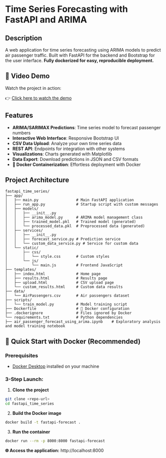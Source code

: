 # Time Series Forecasting with FastAPI and ARIMA

## Description

A web application for time series forecasting using ARIMA models to predict air passenger traffic. Built with FastAPI for the backend and Bootstrap for the user interface. **Fully dockerized for easy, reproducible deployment.**

## 🎥 Video Demo

Watch the project in action:

👉 [Click here to watch the demo](https://drive.google.com/file/d/1ustMsjkcN4ee-VK7SooyiyhW9Y4TR6b6/view?usp=sharing)

## Features

- **ARIMA/SARIMAX Predictions**: Time series model to forecast passenger numbers
- **Interactive Web Interface**: Responsive Bootstrap UI
- **CSV Data Upload**: Analyze your own time series data
- **REST API**: Endpoints for integration with other systems
- **Visualizations**: Charts generated with Matplotlib
- **Data Export**: Download predictions in JSON and CSV formats
- **🐳 Docker Containerization**: Effortless deployment with Docker

## Project Architecture

```
fastapi_time_series/
├── app/
│   ├── main.py                 # Main FastAPI application
│   ├── run_app.py              # Startup script with custom messages
│   ├── models/
│   │   ├── __init__.py
│   │   ├── arima_model.py      # ARIMA model management class
│   │   ├── trained_model.pkl   # Trained model (generated)
│   │   └── processed_data.pkl  # Preprocessed data (generated)
│   ├── services/
│   │   ├── __init__.py
│   │   ├── forecast_service.py # Prediction service
│   │   └── custom_data_service.py # Service for custom data
│   └── static/
│       ├── css/
│       │   └── style.css       # Custom styles
│       └── js/
│           └── main.js         # Frontend JavaScript
├── templates/
│   ├── index.html              # Home page
│   ├── results.html            # Results page
│   ├── upload.html             # CSV upload page
│   └── custom_results.html     # Custom data results
├── data/
│   └── AirPassengers.csv       # Air passengers dataset
├── scripts/
│   └── train_model.py          # Model training script
├── Dockerfile                  # 🐳 Docker configuration
├── .dockerignore               # Files ignored by Docker
└── requirements.txt            # Python dependencies
├── air_passenger_forecast_using_arima.ipynb    # Exploratory analysis and model training notebook
```

## 🚀 Quick Start with Docker (Recommended)

### Prerequisites
- [Docker Desktop](https://www.docker.com/products/docker-desktop/) installed on your machine

### 3-Step Launch:

1. **Clone the project**
```bash
git clone <repo-url>
cd fastapi_time_series
```

2. **Build the Docker image**
```bash
docker build -t fastapi-forecast .
```

3. **Run the container**
```bash
docker run --rm -p 8000:8000 fastapi-forecast
```

**🌐 Access the application:** http://localhost:8000
